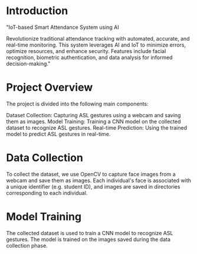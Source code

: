 # Introduction 

"IoT-based Smart Attendance System using AI

Revolutionize traditional attendance tracking with automated, accurate, and real-time monitoring. This system leverages AI and IoT to minimize errors, optimize resources, and enhance security. Features include facial recognition, biometric authentication, and data analysis for informed decision-making."

# Project Overview

The project is divided into the following main components:

Dataset Collection: Capturing ASL gestures using a webcam and saving them as images. Model Training: Training a CNN model on the collected dataset to recognize ASL gestures. Real-time Prediction: Using the trained model to predict ASL gestures in real-time.

# Data Collection 

To collect the dataset, we use OpenCV to capture face images from a webcam and save them as images. Each individual's face is associated with a unique identifier (e.g. student ID), and images are saved in directories corresponding to each individual.

# Model Training

The collected dataset is used to train a CNN model to recognize ASL gestures. The model is trained on the images saved during the data collection phase.

